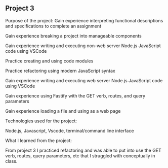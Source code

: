 ## Project 3
Purpose of the project:
Gain experience interpreting functional descriptions and specifications to complete an assignment

Gain experience breaking a project into manageable components

Gain experience writing and executing non-web server Node.js JavaScript code using VSCode

Practice creating and using code modules

Practice refactoring using modern JavaScript syntax

Gain experience writing and executing web server Node.js JavaScript code using VSCode

Gain experience using Fastify with the GET verb, routes, and query parameters

Gain experience loading a file and using as a web page


Technologies used for the project:



Node.js, Javascript, Vscode, terminal/command line interface 

What I learned from the project:

From project 3 I practiced refactoring and was able to put into use the GET verb, routes, query parameters, etc that I struggled with conceptually in class. 
